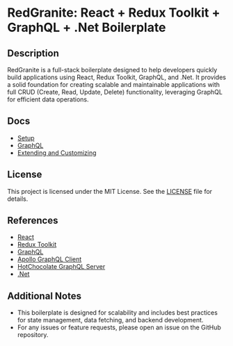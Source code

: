 # RedGranite: React + Redux Toolkit + GraphQL + .Net Boilerplate

## Description
RedGranite is a full-stack boilerplate designed to help developers quickly build applications using React, Redux Toolkit, GraphQL, and .Net. It provides a solid foundation for creating scalable and maintainable applications with full CRUD (Create, Read, Update, Delete) functionality, leveraging GraphQL for efficient data operations.

## Docs
- [Setup](https://github.com/jasonabanico/RedGranite/blob/main/docs/setup.md)
- [GraphQL](https://github.com/jasonabanico/RedGranite/blob/main/docs/graphql.md)
- [Extending and Customizing](https://github.com/jasonabanico/RedGranite/blob/main/docs/customizing.md)

## License
This project is licensed under the MIT License. See the [LICENSE](LICENSE) file for details.

## References
- [React](https://reactjs.org/)
- [Redux Toolkit](https://redux-toolkit.js.org/)
- [GraphQL](https://graphql.org/)
- [Apollo GraphQL Client](https://www.apollographql.com/docs/react/development-testing/static-typing)
- [HotChocolate GraphQL Server](https://chillicream.com/docs/hotchocolate/v13)
- [.Net](https://docs.microsoft.com/en-us/dotnet/)

## Additional Notes
- This boilerplate is designed for scalability and includes best practices for state management, data fetching, and backend development.
- For any issues or feature requests, please open an issue on the GitHub repository.
